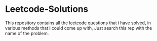 # Leetcode-Solutions
This repository contains all the leetcode questions that i have solved, in various methods that i could come up with,
Just search this rep with the name of the problem. 
